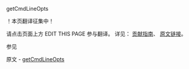  getCmdLineOpts

 ！本页翻译征集中！

请点击页面上方 EDIT THIS PAGE 参与翻译。
详见：
[贡献指南]( https://github.com/JinMuInfo/MongoDB-Manual-zh/blob/master/CONTRIBUTING.md )、
[原文链接](  https://docs.mongodb.com/manual/reference/command/getCmdLineOpts/  )。

 参见

原文 - [getCmdLineOpts]( https://docs.mongodb.com/manual/reference/command/getCmdLineOpts/ )

